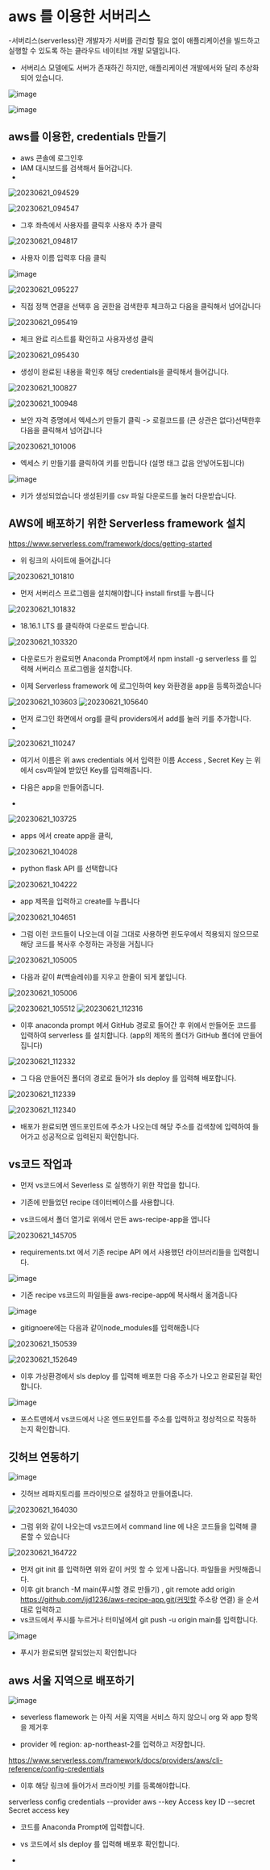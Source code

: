 # aws 를 이용한 서버리스


-서버리스(serverless)란 개발자가 서버를 관리할 필요 없이 애플리케이션을 빌드하고 실행할 수 있도록 하는 클라우드 네이티브 개발 모델입니다.

- 서버리스 모델에도 서버가 존재하긴 하지만, 애플리케이션 개발에서와 달리 추상화되어 있습니다.


![image](https://github.com/ijd1236/Serverless_Application/assets/130967884/1e3f3b40-0a02-49a6-ad06-6d9b3cf34b54)


![image](https://github.com/ijd1236/Serverless_Application/assets/130967884/7dc39da5-a0d4-43af-90ad-d407bbcbc4af)


## aws를 이용한, credentials 만들기


- aws 콘솔에 로그인후
- IAM 대시보드를 검색해서 들어갑니다.
- 
![20230621_094529](https://github.com/ijd1236/Serverless_Application/assets/130967884/94dff875-96a1-4d36-bf7f-c6a8cad8c676)

![20230621_094547](https://github.com/ijd1236/Serverless_Application/assets/130967884/3ef3e5b5-3176-4a2a-b63e-d823ad29e62d)

- 그후 좌측에서 사용자를 클릭후 사용자 추가 클릭

![20230621_094817](https://github.com/ijd1236/Serverless_Application/assets/130967884/2e89de22-04ed-4319-a03f-dbd31cc3039c)

- 사용자 이름 입력후 다음 클릭

![image](https://github.com/ijd1236/Serverless_Application/assets/130967884/9ad7d3ad-01ac-4053-93d2-9eb4fb67a2f6)


![20230621_095227](https://github.com/ijd1236/Serverless_Application/assets/130967884/8f40ffcc-1b9f-4c0f-b38f-6ff9a2b27366)

- 직접 정책 연결을 선택후 음 권한을 검색한후 체크하고 다음을 클릭해서 넘어갑니다

![20230621_095419](https://github.com/ijd1236/Serverless_Application/assets/130967884/7711de84-09b1-4842-af51-6e2edac7814f)


- 체크 완료 리스트를 확인하고 사용자생성 클릭

![20230621_095430](https://github.com/ijd1236/Serverless_Application/assets/130967884/249e2432-199c-41a9-84a6-1808e0c152e1)


- 생성이 완료된 내용을 확인후 해당 credentials을 클릭해서 들어갑니다.

![20230621_100827](https://github.com/ijd1236/Serverless_Application/assets/130967884/862d226f-744e-4b17-8659-9f0fed0071b1)


![20230621_100948](https://github.com/ijd1236/Serverless_Application/assets/130967884/215bda91-f176-4d0c-b7b7-6deeaa15db0c)

- 보안 자격 증명에서 엑세스키 만들기 클릭 -> 로컬코드를 (큰 상관은 없다)선택한후 다음을 클릭해서 넘어갑니다

![20230621_101006](https://github.com/ijd1236/Serverless_Application/assets/130967884/edaa6083-6802-4639-8635-dbe6ed3d88af)

- 엑세스 키 만들기를 클릭하여 키를 만듭니다 (설명 태그 값음 안넣어도됩니다)

![image](https://github.com/ijd1236/Serverless_Application/assets/130967884/bd93d886-a1a2-43e0-bca8-95e41e3f95f4)


- 키가 생성되었습니다 생성된키를  csv 파일 다운로드를 눌러 다운받습니다.


## AWS에 배포하기 위한 Serverless framework 설치

https://www.serverless.com/framework/docs/getting-started

- 위 링크의 사이트에 들어갑니다

![20230621_101810](https://github.com/ijd1236/Serverless_Application/assets/130967884/5054138f-6a3d-4b3a-a8e7-841e6098fb02)

- 먼저 서버리스 프로그렘을 설치해야합니다  install first를 누릅니다


![20230621_101832](https://github.com/ijd1236/Serverless_Application/assets/130967884/24bebfe0-ffc3-4672-8a00-1151db99ccac)

- 18.16.1 LTS 를 클릭하여 다운로드 받습니다.


![20230621_103320](https://github.com/ijd1236/Serverless_Application/assets/130967884/a39af734-6299-4617-85a4-0f1920bab621)


- 다운로드가 완료되면 Anaconda Prompt에서 npm install -g serverless 를 입력해 서버리스 프로그렘을 설치합니다.

- 이제 Serverless framework 에 로그인하여 key 와환경을 app을 등록하겠습니다

![20230621_103603](https://github.com/ijd1236/Serverless_Application/assets/130967884/a35ad696-4788-4f3c-92e1-8cdfb0b8c189)
![20230621_105640](https://github.com/ijd1236/Serverless_Application/assets/130967884/971d216c-1d42-413d-9640-d5b8b7b06900)

- 먼저 로그인 화면에서 org를 클릭 providers에서  add를 눌러 키를 추가합니다.
- 
![20230621_110247](https://github.com/ijd1236/Serverless_Application/assets/130967884/2f2728af-21fa-4e5f-802d-4541d8724474)

- 여기서 이름은 위 aws  credentials 에서 입력한 이름 Access , Secret Key 는 위에서 csv파일에 받았던 Key를 입력해줍니다.


- 다음은 app을 만들어줍니다.
- 
![20230621_103725](https://github.com/ijd1236/Serverless_Application/assets/130967884/b397f9da-3bea-45cb-9dc5-02fe59e9562d)

- apps 에서 create  app을 클릭,

![20230621_104028](https://github.com/ijd1236/Serverless_Application/assets/130967884/093457df-1ad3-4486-a472-e83c03ca9c8a)

- python flask API 를 선택합니다

![20230621_104222](https://github.com/ijd1236/Serverless_Application/assets/130967884/4af6a4bf-a383-4f4f-b5d6-e6298aec6bbc)


- app 제목을 입력하고 create를 누릅니다

![20230621_104651](https://github.com/ijd1236/Serverless_Application/assets/130967884/72211d2c-d780-4675-8ed9-b6dbf2867713)

- 그럼 이런 코드들이 나오는데 이걸 그대로 사용하면 윈도우에서 적용되지 않으므로 해당 코드를 복사후 수정하는 과정을 거칩니다

![20230621_105005](https://github.com/ijd1236/Serverless_Application/assets/130967884/d184c6ad-3036-45f6-8ff1-68b31de7445e)

- 다음과 같이 #(백슬레쉬)를 지우고 한줄이 되게 붙입니다.

![20230621_105006](https://github.com/ijd1236/Serverless_Application/assets/130967884/0988ee34-eb34-46dc-a546-1df01bc022cd)

![20230621_105512](https://github.com/ijd1236/Serverless_Application/assets/130967884/6b59b36f-fffe-4d23-90d3-3acef0148158)
![20230621_112316](https://github.com/ijd1236/Serverless_Application/assets/130967884/5adfa3fd-e252-48b5-9067-1258e349c19e)


- 이후 anaconda prompt 에서 GitHub 경로로 들어간 후 위에서 만들어둔 코드를 입력하여 serverless 를 설치합니다. (app의 제목의 폴더가 GitHub 폴더에 만들어집니다)

![20230621_112332](https://github.com/ijd1236/Serverless_Application/assets/130967884/ac46faff-dc89-4278-b341-b16c3a47c57f)


- 그 다음 만들어진 폴더의 경로로 들어가 sls deploy 를 입력해 배포합니다.

![20230621_112339](https://github.com/ijd1236/Serverless_Application/assets/130967884/e205978a-81dc-4b39-ae61-a176cbc81580)

![20230621_112340](https://github.com/ijd1236/Serverless_Application/assets/130967884/300b252a-221c-4d8f-8570-7fd08d41c734)


- 배포가 완료되면 엔드포인트에 주소가 나오는데 해당 주소를 검색창에 입력하여 들어가고 성공적으로 입력된지 확인합니다.

## vs코드 작업과

- 먼저 vs코드에서 Severless 로 실행하기 위한 작업을 합니다.

- 기존에 만들었던 recipe 데이터베이스를 사용합니다.

- vs코드에서 폴더 열기로 위에서 만든 aws-recipe-app을 엽니다

![20230621_145705](https://github.com/ijd1236/Serverless_Application/assets/130967884/9fdad360-7aa0-4392-b406-3437660056a9)

- requirements.txt 에서 기존 recipe API 에서 사용했던 라이브러리들을 입력합니다.


![image](https://github.com/ijd1236/Serverless_Application/assets/130967884/bf7f906b-c092-4b5d-acc8-d4fb41bb0000)

- 기존 recipe vs코드의 파일들을  aws-recipe-app에 복사해서 옮겨줍니다

![image](https://github.com/ijd1236/Serverless_Application/assets/130967884/e82b7b58-5fe1-4c44-9a5b-4a42f0fdf144)

- gitignoere에는 다음과 같이node_modules를 입력해줍니다


![20230621_150539](https://github.com/ijd1236/Serverless_Application/assets/130967884/fea4753f-194a-44b4-b884-89d202c03e69)

![20230621_152649](https://github.com/ijd1236/Serverless_Application/assets/130967884/b5bdfa4d-7217-4099-94e0-d07919405a22)

- 이후 가상환경에서 sls deploy 를 입력해 배포한 다음 주소가 나오고 완료된걸 확인합니다.

![image](https://github.com/ijd1236/Serverless_Application/assets/130967884/7881bd41-174b-4cc0-a6ab-f4ade3b9c7e6)

- 포스트맨에서 vs코드에서 나온 엔드포인트를 주소를 입력하고 정상적으로 작동하는지 확인합니다.


## 깃허브 연동하기


![image](https://github.com/ijd1236/Serverless_Application/assets/130967884/39bfa058-a8ab-4c07-8923-45bf893fa402)

- 깃허브 레파지토리를 프라이빗으로 설정하고 만들어줍니다.


![20230621_164030](https://github.com/ijd1236/Serverless_Application/assets/130967884/c561b892-4649-4180-a23e-c8cf11fa2a03)

- 그럼 위와 같이 나오는데 vs코드에서 command line 에 나온 코드들을 입력해 클론할 수 있습니다

![20230621_164722](https://github.com/ijd1236/Serverless_Application/assets/130967884/f9cb5422-74e1-46c5-b49c-a0a277fc15db)

- 먼저 git init 를 입력하면 위와 같이 커밋 할 수 있게 나옵니다. 파일들을 커밋해줍니다.
- 이후 git branch -M main(푸시할 경로 만들기)  ,  git remote add origin https://github.com/ijd1236/aws-recipe-app.git(커밋할 주소랑 연결) 을 순서대로 입력하고
- vs코드에서 푸시를 누르거나  터미널에서 git push -u origin main를 입력합니다.

![image](https://github.com/ijd1236/Serverless_Application/assets/130967884/e3ba797a-c609-4338-8d01-cd9cb8b0847c)

- 푸시가 완료되면 잘되었는지 확인합니다

## aws 서울 지역으로 배포하기


![image](https://github.com/ijd1236/Serverless_Application/assets/130967884/c139c762-2ae4-4404-9eb4-ebd274177c9e)

- severless flamework 는 아직 서울 지역을 서비스 하지 않으니 org 와 app 항목을 제거후

- provider 에 region: ap-northeast-2를 입력하고 저장합니다.
  


https://www.serverless.com/framework/docs/providers/aws/cli-reference/config-credentials

- 이후 해당 링크에 들어가서 프라이빗 키를 등록해야합니다.

serverless config credentials --provider aws --key Access key ID --secret Secret access key

- 코드를 Anaconda Prompt에 입력합니다.

- vs 코드에서 sls deploy 를 입력해 배포후 확인합니다.






- 

